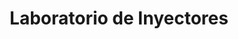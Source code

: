 ---
title: "Laboratorio de Inyectores"
url: /atenco/laboratorio-de-inyectores/
shop: reparación de automóviles
---